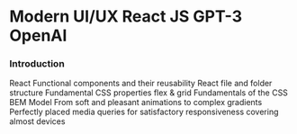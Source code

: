 <h1>Modern UI/UX React JS GPT-3 OpenAI</h1>

<h3>Introduction</h3>

React Functional components and their reusability
React file and folder structure
Fundamental CSS properties flex & grid
Fundamentals of the CSS BEM Model
From soft and pleasant animations to complex gradients
Perfectly placed media queries for satisfactory responsiveness covering almost devices
